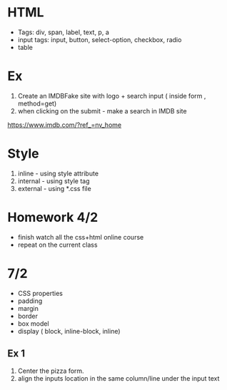 # HTML

- Tags: div, span, label, text, p, a
- input tags: input, button, select-option, checkbox, radio
- table


# Ex
1. Create an IMDBFake site with logo + search input ( inside form , method=get)
2. when clicking on the submit - make a search in IMDB site

https://www.imdb.com/?ref_=nv_home


# Style
1. inline - using style attribute
2. internal - using style tag 
3. external - using *.css file 


# Homework 4/2 
- finish watch all the css+html online course
- repeat on the current class


# 7/2

- CSS properties
- padding
- margin
- border
- box model
- display ( block, inline-block, inline)

## Ex 1
1. Center the pizza form.
2. align the inputs location in the same column/line under the input text 


